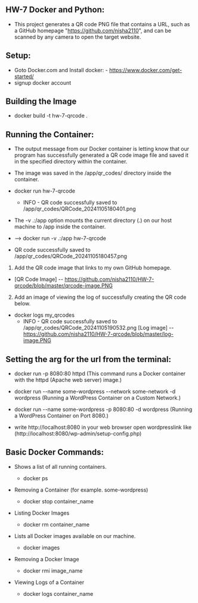 ## HW-7 Docker and Python:
- This project generates a QR code PNG file that contains a URL, such as a GitHub homepage "https://github.com/nisha2110", and can be scanned by any camera to open the target website. 

## Setup:
- Goto Docker.com and Install docker: - https://www.docker.com/get-started/
- signup docker account

## Building the Image
- docker build -t hw-7-qrcode .
## Running the Container:
- The output message from our Docker container is letting know that our program has successfully generated a QR code image file
 and saved it in the specified directory within the container.
 - The image was saved in the /app/qr_codes/ directory inside the container.

- docker run hw-7-qrcode
  - INFO - QR code successfully saved to /app/qr_codes/QRCode_20241105180401.png
  
- The -v .:/app option mounts the current directory (.) on our host machine to /app inside the container.  
- --> docker run -v .:/app hw-7-qrcode
-  QR code successfully saved to /app/qr_codes/QRCode_20241105180457.png
1. Add the QR code image that links to my own GitHub homepage.
  - [QR Code Image] -- https://github.com/nisha2110/HW-7-qrcode/blob/master/qrcode-image.PNG

2. Add an image of viewing the log of successfully creating the QR code below.

  - docker logs my_qrcodes
    - INFO - QR code successfully saved to /app/qr_codes/QRCode_20241105190532.png
     [Log image] --  https://github.com/nisha2110/HW-7-qrcode/blob/master/log-image.PNG

## Setting the arg for the url from the terminal:
- docker run -p 8080:80 httpd (This command runs a Docker container with the httpd (Apache web server) image.)

- docker run --name some-wordpress --network some-network -d wordpress (Running a WordPress Container on a Custom Network.)

- docker run --name some-wordpress -p 8080:80 -d wordpress (Running a WordPress Container on Port 8080.) 
 - write http://localhost:8080 in your web browser open wordpresslink like (http://localhost:8080/wp-admin/setup-config.php)

## Basic Docker Commands: 
- Shows a list of all running containers.
    - docker ps

- Removing a Container (for example. some-wordpress)
    - docker stop container_name 


- Listing Docker Images
    - docker rm container_name

- Lists all Docker images available on our machine.
    - docker images

- Removing a Docker Image
    - docker rmi image_name 

- Viewing Logs of a Container

    - docker logs container_name
